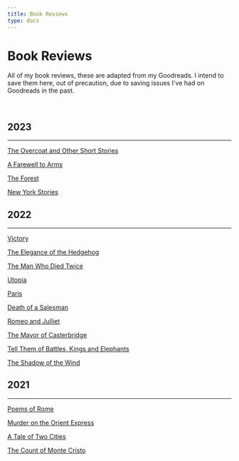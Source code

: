 ```yaml
---
title: Book Reviews
type: docs
---
```


# Book Reviews

All of my book reviews, these are adapted from my Goodreads. I intend to save them here, out of
precaution, due to saving issues I've had on Goodreads in the past.

&nbsp;  

## 2023
___
[The Overcoat and Other Short Stories](/writing/bookreviews/theovercoat/)

[A Farewell to Arms](/writing/bookreviews/afarewelltoarms/)

[The Forest](/writing/bookreviews/theforest/)

[New York Stories](/writing/bookreviews/newyorkstories/)

## 2022
___
[Victory](/writing/bookreviews/victory/)

[The Elegance of the Hedgehog](/writing/bookreviews/theeleganceofthehedgehog/)

[The Man Who Died Twice](/writing/bookreviews/themanwhodiedtwice/)

[Utopia](/writing/bookreviews/utopia/)

[Paris](/writing/bookreviews/paris/)

[Death of a Salesman](/writing/bookreviews/deathofasalesman/)

[Romeo and Julliet](/writing/bookreviews/romeoandjulliet/)

[The Mayor of Casterbridge](/writing/bookreviews/themayorofcasterbridge/)

[Tell Them of Battles, Kings and Elephants](/writing/bookreviews/tellthemofbattleskingsandelephants/)

[The Shadow of the Wind](/writing/bookreviews/theshadowofthewind/)

## 2021
___

[Poems of Rome](/writing/bookreviews/poemsofrome/)

[Murder on the Orient Express](/writing/bookreviews/murderontheorientexpress/)

[A Tale of Two Cities](/writing/bookreviews/ataleoftwocities/)

[The Count of Monte Cristo](/writing/bookreviews/thecountofmontecristo/)

